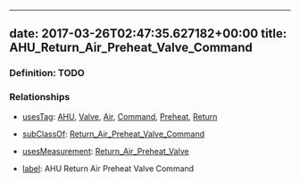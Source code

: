 
---
date: 2017-03-26T02:47:35.627182+00:00
title: AHU_Return_Air_Preheat_Valve_Command
---
### Definition: TODO

### Relationships

* [usesTag](https://brickschema.org/schema/1.0/BrickFrame#usesTag): [AHU](https://brickschema.org/schema/1.0/BrickTag#AHU), [Valve](https://brickschema.org/schema/1.0/BrickTag#Valve), [Air](https://brickschema.org/schema/1.0/BrickTag#Air), [Command](https://brickschema.org/schema/1.0/BrickTag#Command), [Preheat](https://brickschema.org/schema/1.0/BrickTag#Preheat), [Return](https://brickschema.org/schema/1.0/BrickTag#Return)

* [subClassOf](http://www.w3.org/2000/01/rdf-schema#subClassOf): [Return_Air_Preheat_Valve_Command](https://brickschema.org/schema/1.0/Brick#Return_Air_Preheat_Valve_Command)

* [usesMeasurement](https://brickschema.org/schema/1.0/BrickFrame#usesMeasurement): [Return_Air_Preheat_Valve](https://brickschema.org/schema/1.0/Brick#Return_Air_Preheat_Valve)

* [label](http://www.w3.org/2000/01/rdf-schema#label): AHU Return Air Preheat Valve Command

